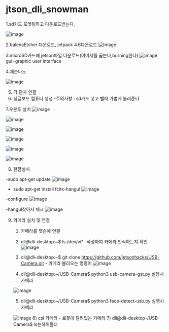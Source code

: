 # jtson_dli_snowman

1.sd카드 포멧팅하고 다운로드받는다.

![image](https://github.com/user-attachments/assets/cfe36cec-fc62-472c-86d0-76e133957d94)

2.balenaEtcher 다운로드, jetpack 4.6다운로드
![image](https://github.com/user-attachments/assets/c10ca178-e5d6-458e-934a-f8a7e7473b92)


3.microSD카드에 jetson파일 다운로드(이미지를 굽는다,burning한다)
   ![image](https://github.com/user-attachments/assets/2caa9b74-cfa8-40c0-9560-afb9b1d52c6c)
gui=graphic user interface

4.제슨나노

![image](https://github.com/user-attachments/assets/f2785571-9f20-4fef-8aa2-fe6cb6b87a41)

5. 각 단자 연결
6. 싱글보드 컴퓨터 생성
    -주의사항 : sd카드 넣고 뺄때 가볍게 눌러준다


7.우분투 설치
![image](https://github.com/user-attachments/assets/eb96c24c-2617-461b-875f-5276ef7d2f62)

![image](https://github.com/user-attachments/assets/05823b33-17b3-408b-a36b-2c78dccb69af)

![image](https://github.com/user-attachments/assets/c7c59c3c-d58e-4bf4-89f0-03de8d9b6176)

![image](https://github.com/user-attachments/assets/e6e9dcb2-8119-4704-8f12-5af727798b13)

![image](https://github.com/user-attachments/assets/7b028654-755a-4152-96ab-ddeca7b28700)

![image](https://github.com/user-attachments/assets/b1e8b788-b561-4f2c-a474-f76fc3982c74)



8. 한글설치

-sudo apt-get update ![image](https://github.com/user-attachments/assets/8d7b898d-de4f-4d52-bc45-1411b1072ec6)
- sudo apt-get install fcitx-hangul
![image](https://github.com/user-attachments/assets/5e054002-b8af-418f-931e-7f383ea6692f)

-configure
![image](https://github.com/user-attachments/assets/5e7d671b-531a-41ab-920a-f62e9858e62b)

-hangul찾아서 체크
![image](https://github.com/user-attachments/assets/020efd0f-bb39-49d6-b066-f568188864e5)


9. 카메라 설치 및 연결
    1) 카메라를 젯슨에 연결
    2) dli@dli-desktop:~$  ls /dev/vi* -작성하여 카메라 인식하는지 확인
![image](https://github.com/user-attachments/assets/2cb047f0-6156-4740-b5f9-b61dc1d2f8ce)

    3) dli@dli-desktop:~$ git clone https://github.com/jetsonhacks/USB-Camera.git - 카메라 불러오는 명령어
![image](https://github.com/user-attachments/assets/d04d56e6-d2e4-474a-852b-2f4d02d1dc10)


    4) dli@dli-desktop:~/USB-Camera$ python3 usb-camera-gst.py 실행시 카메라
  
   
   ![image](https://github.com/user-attachments/assets/da051c1f-9562-436a-9342-13f9fff575ae)


    5) dli@dli-desktop:~/USB-Camera$  python3 face-detect-usb.py 실행시 카메라
  
       
   ![image](https://github.com/user-attachments/assets/f0fda729-01f3-4a76-b302-64d543ddf060)
    6) csi 카메라 - 로봇에 달려있는 카메라
    7) dli@dli-desktop-/USB-Camera$ ls는하위폴더





   




   


